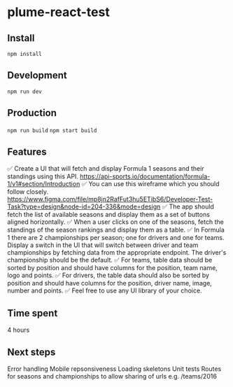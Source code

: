# plume-react-test

## Install

`npm install`

## Development

`npm run dev`

## Production

`npm run build`
`npm start build`

## Features

✅ Create a UI that will fetch and display Formula 1 seasons and their standings using this API. https://api-sports.io/documentation/formula-1/v1#section/Introduction
✅ You can use this wireframe which you should follow closely. https://www.figma.com/file/mp8jn2RafFut3hu5ETibS6/Developer-Test-Task?type=design&node-id=204-336&mode=design
✅ The app should fetch the list of available seasons and display them as a set of buttons aligned horizontally.
✅ When a user clicks on one of the seasons, fetch the standings of the season rankings and display them as a table.
✅ In Formula 1 there are 2 championships per season; one for drivers and one for teams. Display a switch in the UI that will switch between driver and team championships by fetching data from the appropriate endpoint. The driver's championship should be the default.
✅ For teams, table data should be sorted by position and should have columns for the position, team name, logo and points.
✅ For drivers, the table data should also be sorted by position and should have columns for the position, driver name, image, number and points.
✅ Feel free to use any UI library of your choice.

## Time spent

4 hours

## Next steps

Error handling
Mobile repsonsiveness
Loading skeletons
Unit tests
Routes for seasons and championships to allow sharing of urls e.g. /teams/2016
